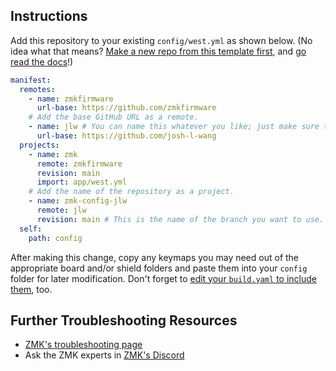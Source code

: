## Instructions
Add this repository to your existing `config/west.yml` as shown below. (No idea what that means? [Make a new repo from this template first](https://github.com/zmkfirmware/unified-zmk-config-template), and [go read the docs](https://zmk.dev/docs/customization#building-additional-keyboards)!)
```yaml
manifest:
  remotes:
    - name: zmkfirmware
      url-base: https://github.com/zmkfirmware
    # Add the base GitHub URL as a remote.
    - name: jlw # You can name this whatever you like; just make sure the "remote" below matches.
      url-base: https://github.com/josh-l-wang
  projects:
    - name: zmk
      remote: zmkfirmware
      revision: main
      import: app/west.yml
    # Add the name of the repository as a project.
    - name: zmk-config-jlw
      remote: jlw
      revision: main # This is the name of the branch you want to use.
  self:
    path: config
```
After making this change, copy any keymaps you may need out of the appropriate board and/or shield folders and paste them into your `config` folder for later modification. Don't forget to [edit your `build.yaml` to include them](https://zmk.dev/docs/customization#building-additional-keyboards), too.

## Further Troubleshooting Resources
- [ZMK's troubleshooting page](https://zmk.dev/docs/troubleshooting)
- Ask the ZMK experts in [ZMK's Discord](https://zmk.dev/community/discord/invite)
